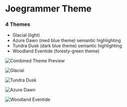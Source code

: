# Joegrammer Theme

### 4 Themes

- Glacial (light)
- Azure Dawn (med blue theme) semantic highlighting
- Tundra Dusk (dark blue theme) semantic highlighting 
- Woodland Eventide (foresty-green theme)

![Combined Theme Preview](https://github.com/exastone/joegrammer-theme/blob/main/screenshots/combined.jpg?raw=true)

![Glacial](https://github.com/exastone/joegrammer-theme/blob/main/screenshots/theme-glacial.jpg?raw=true)

![Tundra Dusk](https://github.com/exastone/joegrammer-theme/blob/main/screenshots/theme-dusk.jpg?raw=true)

![Azure Dawn](https://github.com/exastone/joegrammer-theme/blob/main/screenshots/theme-dawn.jpg?raw=true)


![Woodland Eventide](https://github.com/exastone/joegrammer-theme/blob/main/screenshots/theme-woodland.jpg?raw=true)
